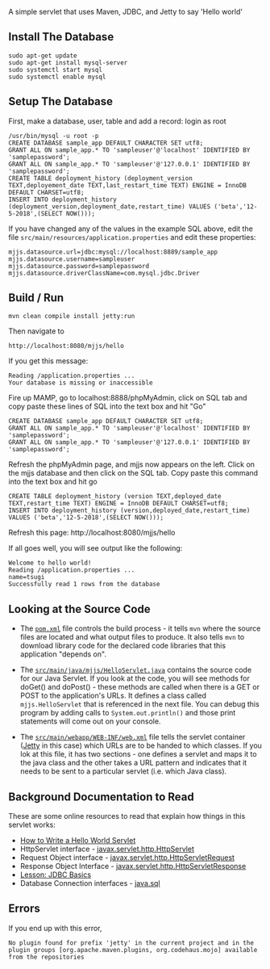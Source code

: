 
A simple servlet that uses Maven, JDBC, and Jetty to say 'Hello world'

Install The Database
------------------
    sudo apt-get update
    sudo apt-get install mysql-server
    sudo systemctl start mysql
    sudo systemctl enable mysql
    

Setup The Database
------------------

First, make a database, user, table and add a record:
login as root
    
    /usr/bin/mysql -u root -p
    CREATE DATABASE sample_app DEFAULT CHARACTER SET utf8;
    GRANT ALL ON sample_app.* TO 'sampleuser'@'localhost' IDENTIFIED BY 'samplepassword';
    GRANT ALL ON sample_app.* TO 'sampleuser'@'127.0.0.1' IDENTIFIED BY 'samplepassword';
    CREATE TABLE deployment_history (deployment_version TEXT,deployement_date TEXT,last_restart_time TEXT) ENGINE = InnoDB DEFAULT CHARSET=utf8;
    INSERT INTO deployment_history (deployment_version,deployment_date,restart_time) VALUES ('beta','12-5-2018',(SELECT NOW()));
    

If you have changed any of the values in the example SQL above, edit
the file `src/main/resources/application.properties` and edit these
properties:

    mjjs.datasource.url=jdbc:mysql://localhost:8889/sample_app
    mjjs.datasource.username=sampleuser
    mjjs.datasource.password=samplepassword
    mjjs.datasource.driverClassName=com.mysql.jdbc.Driver

Build / Run
-----------

    mvn clean compile install jetty:run

Then navigate to 

    http://localhost:8080/mjjs/hello

If you get this message:

    Reading /application.properties ...
    Your database is missing or inaccessible

Fire up MAMP, go to localhost:8888/phpMyAdmin, click on SQL tab and
copy paste these lines of SQL into the text box and hit "Go"

    CREATE DATABASE sample_app DEFAULT CHARACTER SET utf8;
    GRANT ALL ON sample_app.* TO 'sampleuser'@'localhost' IDENTIFIED BY 'samplepassword';
    GRANT ALL ON sample_app.* TO 'sampleuser'@'127.0.0.1' IDENTIFIED BY 'samplepassword';

Refresh the phpMyAdmin page, and mjjs now appears on the left.
Click on the mjjs database and then click on the SQL tab. 
Copy paste this command into the text box and hit go

    CREATE TABLE deployment_history (version TEXT,deployed_date TEXT,restart_time TEXT) ENGINE = InnoDB DEFAULT CHARSET=utf8;
    INSERT INTO deployment_history (version,deployed_date,restart_time) VALUES ('beta','12-5-2018',(SELECT NOW()));

Refresh this page: http://localhost:8080/mjjs/hello

If all goes well, you will see output like the following:

    Welcome to hello world!
    Reading /application.properties ...
    name=tsugi
    Successfully read 1 rows from the database


Looking at the Source Code
--------------------------

* The [`pom.xml`](https://github.com/csev/maven-jetty-jdbc-servlet/blob/master/pom.xml) file controls the build process - it tells `mvn` where the source files 
are located and what output files to produce.  It also tells `mvn` to download library code
for the declared code libraries that this application "depends on".

* The [`src/main/java/mjjs/HelloServlet.java`](https://github.com/csev/maven-jetty-jdbc-servlet/blob/master/src/main/java/mjjs/HelloServlet.java) contains the source code for our Java Servlet.
If you look at the code, you will see methods for doGet() and doPost() - these methods are
called when there is a GET or POST to the application's URLs.  It defines a class called
`mjjs.HelloServlet` that is referenced in the next file.   You can debug this program by 
adding calls to `System.out.println()` and those print statements will come out on your console.

* The [`src/main/webapp/WEB-INF/web.xml`](https://github.com/csev/maven-jetty-jdbc-servlet/blob/master/src/main/webapp/WEB-INF/web.xml) file tells the servlet container ([Jetty](http://www.eclipse.org/jetty/) in this case)
which URLs are to be handed to which classes.  If you lok at this file, it has two 
sections - one defines a servlet and maps it to the java class and the other takes a URL
pattern and indicates that it needs to be sent to a particular servlet (i.e. which Java class).

    
Background Documentation to Read
--------------------------------

These are some online resources to read that explain how things in this servlet works:

* [How to Write a Hello World Servlet](http://stackoverflow.com/questions/18821227/how-to-write-hello-world-servlet-example)
* HttpServlet interface - [javax.servlet.http.HttpServlet](http://docs.oracle.com/javaee/6/api/javax/servlet/http/HttpServlet.html)
* Request Object interface - [javax.servlet.http.HttpServletRequest](http://docs.oracle.com/javaee/6/api/javax/servlet/http/HttpServletRequest.html)
* Response Object Interface - [javax.servlet.http.HttpServletResponse](http://docs.oracle.com/javaee/6/api/javax/servlet/http/HttpServletResponse.html)
* [Lesson: JDBC Basics](https://docs.oracle.com/javase/tutorial/jdbc/basics/)
* Database Connection interfaces - [java.sql](http://docs.oracle.com/javase/7/docs/api/java/sql/package-summary.html)


Errors
------

If you end up with this error, 

    No plugin found for prefix 'jetty' in the current project and in the
    plugin groups [org.apache.maven.plugins, org.codehaus.mojo] available
    from the repositories


